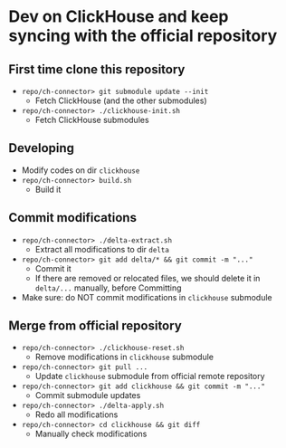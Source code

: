 # Dev on ClickHouse and keep syncing with the official repository

## First time clone this repository
* `repo/ch-connector> git submodule update --init`
    * Fetch ClickHouse (and the other submodules)
* `repo/ch-connector> ./clickhouse-init.sh`
    * Fetch ClickHouse submodules

## Developing
* Modify codes on dir `clickhouse`
* `repo/ch-connector> build.sh`
    * Build it

## Commit modifications
* `repo/ch-connector> ./delta-extract.sh`
    * Extract all modifications to dir `delta`
* `repo/ch-connector> git add delta/* && git commit -m "..."`
    * Commit it
    * If there are removed or relocated files, we should delete it in `delta/...` manually, before Committing
* Make sure: do NOT commit modifications in `clickhouse` submodule

## Merge from official repository
* `repo/ch-connector> ./clickhouse-reset.sh`
    * Remove modifications in `clickhouse` submodule
* `repo/ch-connector> git pull ...`
    * Update `clickhouse` submodule from official remote repository
* `repo/ch-connector> git add clickhouse && git commit -m "..."`
    * Commit submodule updates
* `repo/ch-connector> ./delta-apply.sh`
    * Redo all modifications
* `repo/ch-connector> cd clickhouse && git diff`
    * Manually check modifications
